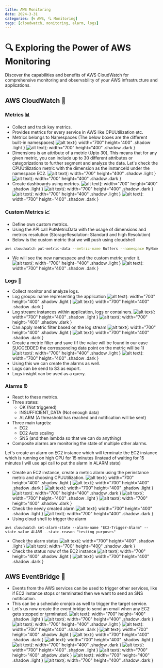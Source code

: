 ```yaml
---
title: AWS Monitoring
date: 2024-3-31
categories: [🌀 AWS, 🔍 Monitoring]
tags: [cloudwatch, monitoring, alarm, logs]
---
```


# 🔍 Exploring the Power of AWS Monitoring
Discover the capabilities and benefits of AWS CloudWatch for comprehensive monitoring and observability of your AWS infrastructure and applications.


## AWS CloudWatch 🌟

### Metrics 📊
- Collect and track key metrics.
- Provides metrics for every service in AWS like CPUUtilization etc.
- Metrics belongs to Namespaces (The below boxes are the different built-in namespaces)
![alt text](../assets/images/aws/monitoring/metrics.png){: width="700" height="400" .shadow .light }
![alt text](../assets/images/aws/monitoring/metrics-darkmode.png){: width="700" height="400" .shadow .dark }
- Dimensions is an attribute of a metric (Upto 30), This means that for any given metric, you can include up to 30 different attributes or categorizations to further segment and analyze the data. Let's check the CPUUtilization metric with the dimension as the instanceId under the namespace EC2.
![alt text](../assets/images/aws/monitoring/metrics-1.png){: width="700" height="400" .shadow .light }
![alt text](../assets/images/aws/monitoring/metrics-1-darkmode.png){: width="700" height="400" .shadow .dark }
- Create dashboards using metrics.
![alt text](../assets/images/aws/monitoring/dashboard.png){: width="700" height="400" .shadow .light }
![alt text](../assets/images/aws/monitoring/dashboard-darkmode.png){: width="700" height="400" .shadow .dark }
![alt text](../assets/images/aws/monitoring/dashboard-1.png){: width="700" height="400" .shadow .light }
![alt text](../assets/images/aws/monitoring/dashboard-1-darkmode.png){: width="700" height="400" .shadow .dark }

### Custom Metrics 📈
- Define own custom metrics.
- Using the API call PutMetricData with the usage of dimensions and metrics resolution (StorageResolution: Standard and high Resolution)
- Below is the custom metric that we will push using cloudshell

```sh
aws cloudwatch put-metric-data --metric-name Buffers --namespace MyNameSpace --unit Bytes --value 231434333 --dimensions InstanceId=1-23456789,InstanceType=m1.small
```
- We will see the new namespace and the custom metric under it.
![alt text](../assets/images/aws/monitoring/custom-metric-2.png){: width="700" height="400" .shadow .light }
![alt text](../assets/images/aws/monitoring/custom-metric-2-darkmode.png){: width="700" height="400" .shadow .dark }

### Logs 📜
- Collect monitor and analyze logs.
- Log groups: name representing the application
![alt text](../assets/images/aws/monitoring/logs/log-groups.png){: width="700" height="400" .shadow .light }
![alt text](../assets/images/aws/monitoring/logs/log-groups-darkmode.png){: width="700" height="400" .shadow .dark }
- Log stream: instances within application, logs or containers.
![alt text](../assets/images/aws/monitoring/logs/log-stream.png){: width="700" height="400" .shadow .light }
![alt text](../assets/images/aws/monitoring/logs/log-stream-darkmode.png){: width="700" height="400" .shadow .dark }
- Can apply metric filter based on the log stream
![alt text](../assets/images/aws/monitoring/logs/metric-pattern.png){: width="700" height="400" .shadow .light }
![alt text](../assets/images/aws/monitoring/logs/metric-pattern-darkmode.png){: width="700" height="400" .shadow .dark }
- Create a metric filter and save (If the value will be found in our case SUCCEDDED the corresponding data point on the metric will be 1)
![alt text](../assets/images/aws/monitoring/logs/custom-metric-log.png){: width="700" height="400" .shadow .light }
![alt text](../assets/images/aws/monitoring/logs/custom-metric-log-darkmode.png){: width="700" height="400" .shadow .dark }
- Using this we can create the alarms as well.
- Logs can be send to S3 as export.
- Logs insight can be used as a query.

### Alarms ⏰
- React to these metrics.
- Three states:
    - OK (Not triggered)
    - INSUFFICIENT_DATA (Not enough data)
    - ALARM (A threashold has reached and notification will be sent)
- Three main targets:
    - EC2
    - EC2 Auto scaling
    - SNS (and then lambda so that we can do anything)
- Composite alarms are monitoring the state of multiple other alarms.

Let's create an alarm on EC2 instance which will terminate the EC2 instance which is running on high CPU for 15 minutes (Instead of waiting for 15 minutes I will use api call to put the alarm in ALARM state)

- Create an EC2 instance, create a metric alarm using the perinstance metric and choosing CPUUtilization.
![alt text](../assets/images/aws/monitoring/alarm/1.png){: width="700" height="400" .shadow .light }
![alt text](../assets/images/aws/monitoring/alarm/1-darkmode.png){: width="700" height="400" .shadow .dark }
![alt text](../assets/images/aws/monitoring/alarm/2.png){: width="700" height="400" .shadow .light }
![alt text](../assets/images/aws/monitoring/alarm/2-darkmode.png){: width="700" height="400" .shadow .dark }
![alt text](../assets/images/aws/monitoring/alarm/3.png){: width="700" height="400" .shadow .light }
![alt text](../assets/images/aws/monitoring/alarm/3-darkmode.png){: width="700" height="400" .shadow .dark }
- Check the newly created alarm
![alt text](../assets/images/aws/monitoring/alarm/4.png){: width="700" height="400" .shadow .light }
![alt text](../assets/images/aws/monitoring/alarm/4-darkmode.png){: width="700" height="400" .shadow .dark }
- Using cloud shell to trigger the alarm
```shell
aws cloudwatch set-alarm-state --alarm-name "EC2-Trigger-Alarm" --state-value ALARM --state-reason "testing purposes"
```
- Check the alarm status
![alt text](../assets/images/aws/monitoring/alarm/4a.png){: width="700" height="400" .shadow .light }
![alt text](../assets/images/aws/monitoring/alarm/4a-darkmode.png){: width="700" height="400" .shadow .dark }
- Check the status now of the EC2 instance
![alt text](../assets/images/aws/monitoring/alarm/5.png){: width="700" height="400" .shadow .light }
![alt text](../assets/images/aws/monitoring/alarm/5-darkmode.png){: width="700" height="400" .shadow .dark }


## AWS EventBridge 🎉
- Events from the AWS services can be used to trigger other services, like if EC2 instance stops or terminated then we want to send an SNS notification.
- This can be a schedule cronjob as well to trigger the target service.
- Let's us now create the event bridge to send an email when any EC2 gets stopped or terminated.
![alt text](../assets/images/aws/eventbridge/1.png){: width="700" height="400" .shadow .light }
![alt text](../assets/images/aws/eventbridge/1-darkmode.png){: width="700" height="400" .shadow .dark }
![alt text](../assets/images/aws/eventbridge/2.png){: width="700" height="400" .shadow .light }
![alt text](../assets/images/aws/eventbridge/2-darkmode.png){: width="700" height="400" .shadow .dark }
![alt text](../assets/images/aws/eventbridge/3.png){: width="700" height="400" .shadow .light }
![alt text](../assets/images/aws/eventbridge/3-darkmode.png){: width="700" height="400" .shadow .dark }
![alt text](../assets/images/aws/eventbridge/4.png){: width="700" height="400" .shadow .light }
![alt text](../assets/images/aws/eventbridge/4-darkmode.png){: width="700" height="400" .shadow .dark }
![alt text](../assets/images/aws/eventbridge/5.png){: width="700" height="400" .shadow .light }
![alt text](../assets/images/aws/eventbridge/5-darkmode.png){: width="700" height="400" .shadow .dark }
![alt text](../assets/images/aws/eventbridge/6.png){: width="700" height="400" .shadow .light }
![alt text](../assets/images/aws/eventbridge/6-darkmode.png){: width="700" height="400" .shadow .dark }
